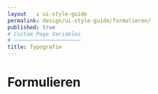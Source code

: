 ```yaml
---
layout   : ui-style-guide
permalink: design/ui-style-guide/formulieren/
published: true
# Custom Page Variables
# ─────────────────────
title: Typografie
---
```


# Formulieren


